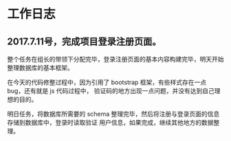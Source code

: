 # 工作日志

## 2017.7.11号，完成项目登录注册页面。


整个任务在组长的带领下分配完毕，登录注册页面的基本内容构建完毕，明天开始整理数据库的基本框架。

在今天的代码修整过程中，因为引用了 bootstrap 框架，有些样式存在一点 bug，还有就是 js 代码过程中，
验证码的地方出现一点问题，并没有达到自己理想的目的。

明日任务，将数据库所需要的 schema 整理完毕，然后将注册与登录页面的信息存储到数据库中，登录时读取验证
用户信息，如果完成，继续其他地方的数据整理。
